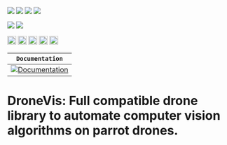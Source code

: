 <p><img src="https://badge.fury.io/py/dronevis.svg">
<img src="https://readthedocs.org/projects/drone-vis/badge/?version=latest">
<img src="https://github.com/ahmedheakl/drone-vis/workflows/build/badge.svg">
<img src="https://img.shields.io/badge/code%20style-black-000000.svg"></p>
<img src="https://codecov.io/github/ahmedheakl/drone-vis/branch/master/graph/badge.svg">
<img src="https://github.com/ahmedheakl/drone-vis/workflows/test/badge.svg">

<p>
<img src="https://img.shields.io/badge/gitlab%20ci-%23181717.svg?style=for-the-badge&logo=gitlab&logoColor=white" height=20>

<img src="https://img.shields.io/badge/docker-%230db7ed.svg?style=for-the-badge&logo=docker&logoColor=white" height=20>

<img src="https://img.shields.io/badge/Ubuntu-E95420?style=for-the-badge&logo=ubuntu&logoColor=white" height=20>

<img src="https://img.shields.io/badge/python-3670A0?style=for-the-badge&logo=python&logoColor=ffdd54" height=20>
<img src="https://img.shields.io/github/license/Ileriayo/markdown-badges?style=for-the-badge" height=20>
</p>

**`Documentation`** |
------------------- |
[![Documentation](https://img.shields.io/badge/api-reference-blue.svg)](https://drone-vis.readthedocs.io/en/latest) |


# DroneVis: Full compatible drone library to automate computer vision algorithms on parrot drones.
